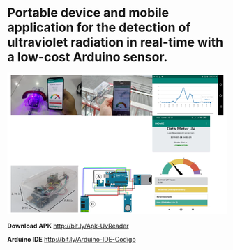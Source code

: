 # **Portable device and mobile application for the detection of ultraviolet radiation in real-time with a low-cost Arduino sensor.**
   
![](https://github.com/nebelfvs/NeBla/blob/master/compontente1.1.PNG)


**Download APK**
http://bit.ly/Apk-UvReader

**Arduino IDE**
http://bit.ly/Arduino-IDE-Codigo
